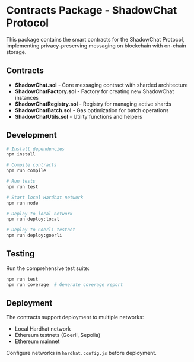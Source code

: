 # Contracts Package - ShadowChat Protocol

This package contains the smart contracts for the ShadowChat Protocol, implementing privacy-preserving messaging on blockchain with on-chain storage.

## Contracts

- **ShadowChat.sol** - Core messaging contract with sharded architecture
- **ShadowChatFactory.sol** - Factory for creating new ShadowChat instances
- **ShadowChatRegistry.sol** - Registry for managing active shards
- **ShadowChatBatch.sol** - Gas optimization for batch operations
- **ShadowChatUtils.sol** - Utility functions and helpers

## Development

```bash
# Install dependencies
npm install

# Compile contracts
npm run compile

# Run tests
npm run test

# Start local Hardhat network
npm run node

# Deploy to local network
npm run deploy:local

# Deploy to Goerli testnet
npm run deploy:goerli
```

## Testing

Run the comprehensive test suite:

```bash
npm run test
npm run coverage  # Generate coverage report
```

## Deployment

The contracts support deployment to multiple networks:

- Local Hardhat network
- Ethereum testnets (Goerli, Sepolia)
- Ethereum mainnet

Configure networks in `hardhat.config.js` before deployment.
